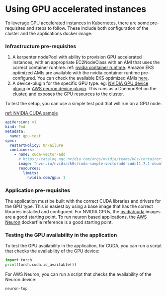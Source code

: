 # Using GPU accelerated instances

To leverage GPU accelerated instances in Kubernetes, there are some pre-requisites and steps to follow. These include both configuration of the cluster and the applications docker image.

### Infrastructure pre-requisites

1. A karpenter nodePool with ability to provision GPU accelerated instances, with an appropriate EC2NodeClass with an AMI that uses the correct container runtime. ref: [nvidia container runtime](https://developer.nvidia.com/container-runtime). Amazon EKS optimized AMIs are available with the nvidia container runtime pre-configured. You can check the available EKS optimized AMIs [here]([amazon-eks-node-al2023-x86_64-nvidia-1.31-v2024112](https://awslabs.github.io/amazon-eks-ami/CHANGELOG/)).
2. A device-plugin for the specific GPU type. eg: [NVIDIA GPU device plugin](https://github.com/NVIDIA/k8s-device-plugin) or [AWS neuron device plugin](https://awsdocs-neuron.readthedocs-hosted.com/en/latest/containers/tutorials/k8s-setup.html). This runs as a DaemonSet on the cluster, and exposes the GPU resources to the cluster.

To test the setup, you can use a simple test pod that will run on a GPU node.

[ref: NVIDIA CUDA sample](https://github.com/NVIDIA/gpu-operator/blob/main/tests/gpu-pod.yaml)
```yaml
apiVersion: v1
kind: Pod
metadata:
  name: gpu-test
spec:
  restartPolicy: OnFailure
  containers:
    - name: cuda-vector-add
      # https://catalog.ngc.nvidia.com/orgs/nvidia/teams/k8s/containers/cuda-sample
      image: "nvcr.io/nvidia/k8s/cuda-sample:vectoradd-cuda11.7.1-ubuntu20.04"
      resources:
        limits:
          nvidia.com/gpu: 1
```

### Application pre-requisites

The application must be built with the correct CUDA libraries and drivers for the GPU type. This is easiest by using a base image that has the correct libraries installed and configured. For NVIDIA GPUs, the [nvidia/cuda](https://hub.docker.com/r/nvidia/cuda) images are a good starting point. To run neuron based applications, the [AWS Neuron](https://awsdocs-neuron.readthedocs-hosted.com/en/latest/containers/docker-example/inference/Dockerfile-libmode.html#libmode-dockerfile) dockerfile reference is a good starting point.

### Testing the GPU availability in the application

To test the GPU availability in the application, for CUDA, you can run a script that checks the availability of the GPU device:

```python
import torch
print(torch.cuda.is_available())
```

For AWS Neuron, you can run a script that checks the availability of the Neuron device:

```bash
neuron-top
```
